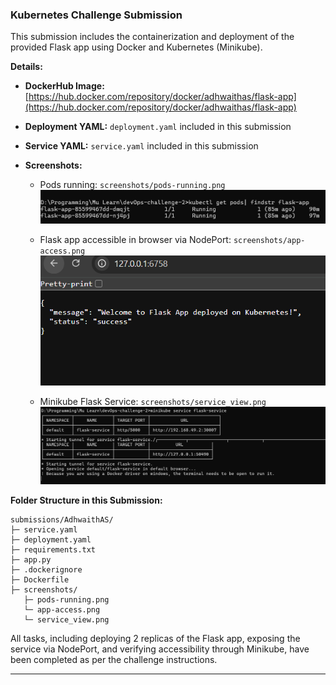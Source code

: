 ### **Kubernetes Challenge Submission**

This submission includes the containerization and deployment of the provided Flask app using Docker and Kubernetes (Minikube).

**Details:**

* **DockerHub Image:** [https://hub.docker.com/repository/docker/adhwaithas/flask-app](https://hub.docker.com/repository/docker/adhwaithas/flask-app)
* **Deployment YAML:** `deployment.yaml` included in this submission
* **Service YAML:** `service.yaml` included in this submission
* **Screenshots:**

  * Pods running: `screenshots/pods-running.png`
       ![Pods Running](https://github.com/AdhwaithAS/devOps-challenge-2/blob/main/submissions/AdhwaithAS/screenshot/pods-running.png)
  
  * Flask app accessible in browser via NodePort: `screenshots/app-access.png`
       ![Flask app accessible in browser via NodePort](https://github.com/AdhwaithAS/devOps-challenge-2/blob/main/submissions/AdhwaithAS/screenshot/app-access.png)

  * Minikube Flask Service: `screenshots/service_view.png`
       ![Minikube Flask Service](https://github.com/AdhwaithAS/devOps-challenge-2/blob/main/submissions/AdhwaithAS/screenshot/service_view.png)

**Folder Structure in this Submission:**

```
submissions/AdhwaithAS/
├─ service.yaml
├─ deployment.yaml
├─ requirements.txt
├─ app.py
├─ .dockerignore
├─ Dockerfile
├─ screenshots/
   ├─ pods-running.png
   └─ app-access.png
   └─ service_view.png
```

All tasks, including deploying 2 replicas of the Flask app, exposing the service via NodePort, and verifying accessibility through Minikube, have been completed as per the challenge instructions.

---
